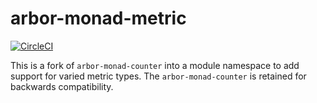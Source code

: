 # arbor-monad-metric

[![CircleCI](https://circleci.com/gh/arbor/arbor-monad-metric.svg?style=svg)](https://circleci.com/gh/arbor/arbor-monad-metric)

This is a fork of `arbor-monad-counter` into a module namespace to add support for varied metric types.
The `arbor-monad-counter` is retained for backwards compatibility.
